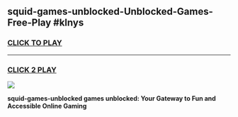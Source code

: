 
## squid-games-unblocked-Unblocked-Games-Free-Play #klnys
<h3>
<a href="https://us.freeplayer.one?title=squid-games-unblocked&ref=9M">CLICK TO PLAY</a></h3>
<hr>

<h3>
<a href="https://us.freeplayer.one?title=squid-games-unblocked&ref=9M">CLICK 2 PLAY</a>
  
</h3>

<a href="https://us.freeplayer.one?title=squid-games-unblocked&ref=9M"><img src="https://clearcache.store/games.png"></a>


**squid-games-unblocked games unblocked: Your Gateway to Fun and Accessible Online Gaming**
